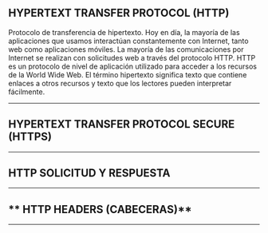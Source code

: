 ## **HYPERTEXT TRANSFER PROTOCOL (HTTP)**

Protocolo de transferencia de hipertexto. Hoy en día, la mayoría de las aplicaciones que usamos interactúan constantemente con Internet, tanto web como aplicaciones móviles. La mayoría de las comunicaciones por Internet se realizan con solicitudes web a través del protocolo HTTP. HTTP es un protocolo de nivel de aplicación utilizado para acceder a los recursos de la World Wide Web. El término hipertexto significa texto que contiene enlaces a otros recursos y texto que los lectores pueden interpretar fácilmente.

___

## **HYPERTEXT TRANSFER PROTOCOL SECURE (HTTPS)**

___

## **HTTP SOLICITUD Y RESPUESTA**

___
## ** HTTP HEADERS (CABECERAS)**

___